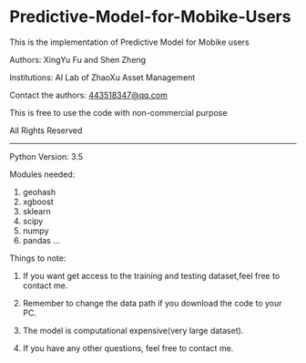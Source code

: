 # Predictive-Model-for-Mobike-Users
This is the implementation of Predictive Model for Mobike users

Authors: XingYu Fu and Shen Zheng

Institutions: AI Lab of ZhaoXu Asset Management

Contact the authors: 443518347@qq.com

This is free to use the code with non-commercial purpose

All Rights Reserved

-----------------------------------------------------------------------

Python Version: 3.5

Modules needed:
1) geohash
2) xgboost
3) sklearn
4) scipy
5) numpy
6) pandas
...

Things to note:

1) If you want get access to the training and testing dataset,feel free to contact me.

2) Remember to change the data path if you download the code to your PC.

3) The model is computational expensive(very large dataset).

4) If you have any other questions, feel free to contact me.
